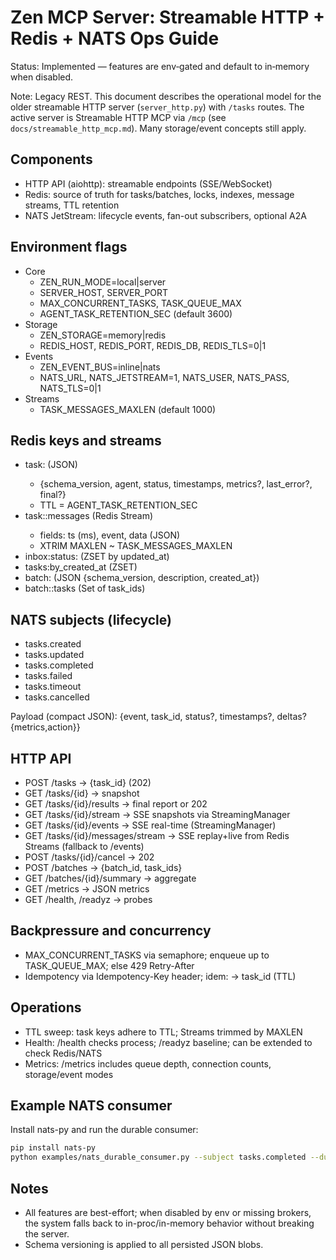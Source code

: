 # Zen MCP Server: Streamable HTTP + Redis + NATS Ops Guide
Status: Implemented — features are env‑gated and default to in‑memory when disabled.

Note: Legacy REST. This document describes the operational model for the older streamable HTTP server (`server_http.py`) with `/tasks` routes. The active server is Streamable HTTP MCP via `/mcp` (see `docs/streamable_http_mcp.md`). Many storage/event concepts still apply.

## Components
- HTTP API (aiohttp): streamable endpoints (SSE/WebSocket)
- Redis: source of truth for tasks/batches, locks, indexes, message streams, TTL retention
- NATS JetStream: lifecycle events, fan-out subscribers, optional A2A

## Environment flags
- Core
  - ZEN_RUN_MODE=local|server
  - SERVER_HOST, SERVER_PORT
  - MAX_CONCURRENT_TASKS, TASK_QUEUE_MAX
  - AGENT_TASK_RETENTION_SEC (default 3600)
- Storage
  - ZEN_STORAGE=memory|redis
  - REDIS_HOST, REDIS_PORT, REDIS_DB, REDIS_TLS=0|1
- Events
  - ZEN_EVENT_BUS=inline|nats
  - NATS_URL, NATS_JETSTREAM=1, NATS_USER, NATS_PASS, NATS_TLS=0|1
- Streams
  - TASK_MESSAGES_MAXLEN (default 1000)

## Redis keys and streams
- task:<id> (JSON)
  - {schema_version, agent, status, timestamps, metrics?, last_error?, final?}
  - TTL = AGENT_TASK_RETENTION_SEC
- task:<id>:messages (Redis Stream)
  - fields: ts (ms), event, data (JSON)
  - XTRIM MAXLEN ~ TASK_MESSAGES_MAXLEN
- inbox:status:<status> (ZSET by updated_at)
- tasks:by_created_at (ZSET)
- batch:<id> (JSON {schema_version, description, created_at})
- batch:<id>:tasks (Set of task_ids)

## NATS subjects (lifecycle)
- tasks.created
- tasks.updated
- tasks.completed
- tasks.failed
- tasks.timeout
- tasks.cancelled

Payload (compact JSON): {event, task_id, status?, timestamps?, deltas?{metrics,action}}

## HTTP API
- POST /tasks → {task_id} (202)
- GET /tasks/{id} → snapshot
- GET /tasks/{id}/results → final report or 202
- GET /tasks/{id}/stream → SSE snapshots via StreamingManager
- GET /tasks/{id}/events → SSE real-time (StreamingManager)
- GET /tasks/{id}/messages/stream → SSE replay+live from Redis Streams (fallback to /events)
- POST /tasks/{id}/cancel → 202
- POST /batches → {batch_id, task_ids}
- GET /batches/{id}/summary → aggregate
- GET /metrics → JSON metrics
- GET /health, /readyz → probes

## Backpressure and concurrency
- MAX_CONCURRENT_TASKS via semaphore; enqueue up to TASK_QUEUE_MAX; else 429 Retry-After
- Idempotency via Idempotency-Key header; idem:<hash> → task_id (TTL)

## Operations
- TTL sweep: task keys adhere to TTL; Streams trimmed by MAXLEN
- Health: /health checks process; /readyz baseline; can be extended to check Redis/NATS
- Metrics: /metrics includes queue depth, connection counts, storage/event modes

## Example NATS consumer
Install nats-py and run the durable consumer:

```bash
pip install nats-py
python examples/nats_durable_consumer.py --subject tasks.completed --durable zen_1
```

## Notes
- All features are best-effort; when disabled by env or missing brokers, the system falls back to in-proc/in-memory behavior without breaking the server.
- Schema versioning is applied to all persisted JSON blobs.
